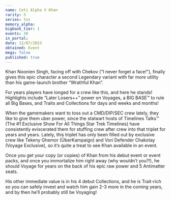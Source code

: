 ```yaml
---
name: Ceti Alpha V Khan
rarity: 5
series: tos
memory_alpha:
bigbook_tier: 1
events: 38
in_portal:
date: 12/07/2023
obtained: Event
mega: false
published: true
---
```


Khan Noonien Singh, facing off with Chekov (“I never forget a face!”), finally gives this epic character a second Legendary variant with far more utility than his game-launch brother “Wrathful Khan”.

For years players have longed for a crew like this, and here he stands! Highlights include “Later Losers++” power on Voyages, a BIG BASE™ to rule all Big Bases, and Traits and Collections for days and weeks and months!

When the gamemakers want to toss out a CMD/DIP/SEC crew lately, they like to give them uber power, since the stalwart hosts of Timelines Talks™ (The #1 Exclusive Show For All Things Star Trek Timelines) have consistently eviscerated them for stuffing crew after crew into that triplet for years and years. Lately, this triplet has only been filled out by exclusive crew like Tekeny Ghemor (ÜberKampaign) and Vori Defender Chakotay (Voyage Exclusive), so it’s quite a treat to see Khan available in an event.

Once you get your copy (or copies) of Khan from his debut event or event packs, and once you immortalize him right away (why wouldn’t you?!), he should Voyage for years on the back of his epic raw power and 5 Antimatter seats.

His other immediate value is in his 4 debut Collections, and he is Trait-rich so you can safely invest and watch him gain 2-3 more in the coming years, and by then he’ll probably still be Voyaging! 

<Obligatory mention of his gigantic DIP base for Shuttles here.>
